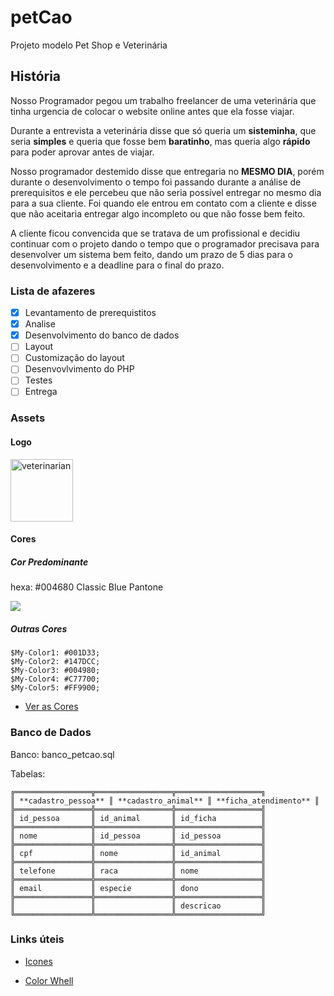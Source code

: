 # petCao
Projeto modelo Pet Shop e Veterinária

## História

Nosso Programador pegou um trabalho freelancer de uma veterinária que tinha urgencia de colocar o website online antes que ela fosse viajar.

Durante a entrevista a veterinária disse que só queria um **sisteminha**, que seria **simples** e queria que fosse bem **baratinho**, mas  queria algo **rápido** para poder aprovar antes de viajar.

Nosso programador destemido disse que entregaria no **MESMO DIA**, porém durante o desenvolvimento o tempo foi passando durante a análise de prerequisitos e ele percebeu que não seria possível entregar no mesmo dia para a sua cliente. Foi quando ele entrou em contato com a cliente e disse que não aceitaria entregar algo incompleto ou que não fosse bem feito.

A cliente ficou convencida que se tratava de um profissional e decidiu continuar com o projeto dando o tempo que o programador precisava para desenvolver um sistema bem feito, dando um prazo de 5 dias para o desenvolvimento e a deadline para o final do prazo.

### Lista de afazeres

- [x] Levantamento de prerequistitos
- [x] Analise
- [x] Desenvolvimento do banco de dados
- [ ] Layout
- [ ] Customização do layout
- [ ] Desenvovlvimento do PHP
- [ ] Testes
- [ ] Entrega

### Assets

#### Logo

<img src="https://user-images.githubusercontent.com/60659583/73879731-c09ce700-483b-11ea-9d27-0fbe63a87835.png" width="100" height="100" alt="veterinarian">

#### Cores

##### Cor Predominante

hexa: #004680 Classic Blue Pantone

<img src="https://user-images.githubusercontent.com/60659583/73768037-1b104780-4757-11ea-8bd4-9a2712b79b8a.png">


##### Outras Cores

```
$My-Color1: #001D33;
$My-Color2: #147DCC;
$My-Color3: #004980;
$My-Color4: #C77700;
$My-Color5: #FF9900;
```
- [Ver as Cores](https://color.adobe.com/pt/My-Color-Theme-color-theme-14286194)


### Banco de Dados

Banco: banco_petcao.sql

Tabelas: 
```
╔═════════════════╦═════════════════╦═══════════════════╗
║ **cadastro_pessoa** ║ **cadastro_animal** ║ **ficha_atendimento** ║
╠═════════════════╬═════════════════╬═══════════════════╣
║ id_pessoa       ║ id_animal       ║ id_ficha          ║
╠═════════════════╬═════════════════╬═══════════════════╣
║ nome            ║ id_pessoa       ║ id_pessoa         ║
╠═════════════════╬═════════════════╬═══════════════════╣
║ cpf             ║ nome            ║ id_animal         ║
╠═════════════════╬═════════════════╬═══════════════════╣
║ telefone        ║ raca            ║ nome              ║
╠═════════════════╬═════════════════╬═══════════════════╣
║ email           ║ especie         ║ dono              ║
╠═════════════════╬═════════════════╬═══════════════════╣
║                 ║                 ║ descricao         ║
╚═════════════════╩═════════════════╩═══════════════════╝
```

### Links úteis


- [Icones](https://www.svgrepo.com/svg/242929/veterinarian)

- [Color Whell](https://color.adobe.com/pt/create/color-wheel/)






